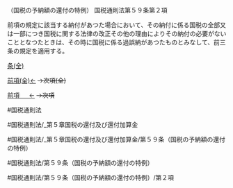 （国税の予納額の還付の特例）
国税通則法第５９条第２項

前項の規定に該当する納付があつた場合において、その納付に係る国税の全部又は一部につき国税に関する法律の改正その他の理由によりその納付の必要がないこととなつたときは、その時に国税に係る過誤納があつたものとみなして、前三条の規定を適用する。

[条(全)](国税通則法＿＿＿＿＿第５９条_.md)

[前項(全)←](国税通則法＿＿＿＿＿第５９条第１項_.md)  ~~→次項(全)~~

[前項 　 ←](国税通則法＿＿＿＿＿第５９条第１項.md)  ~~→次項~~



#国税通則法

#国税通則法/_第５章国税の還付及び還付加算金

#国税通則法/_第５章国税の還付及び還付加算金/第５９条（国税の予納額の還付の特例）

#国税通則法/第５９条（国税の予納額の還付の特例）

#国税通則法/第５９条（国税の予納額の還付の特例）/第２項

